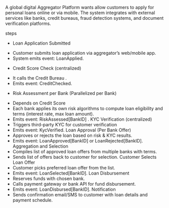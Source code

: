 A global digital Aggregator Platform wants allow customers to apply for personal loans online or via mobile. The system integrates with external services like banks, credit bureaus, fraud detection systems, and document verification platforms.

steps
- Loan Application Submitted
* Customer submits loan application via aggregator’s web/mobile app.
* System emits event: LoanApplied.
- Credit Score Check (centralized)
* It calls the Credit Bureau .
* Emits event: CreditChecked.
- Risk Assessment per Bank (Parallelized per Bank)
* Depends on Credit Score 
* Each bank applies its own risk algorithms to compute loan eligibility and terms (interest rate, max loan amount).
* Emits event: RiskAssessed[BankID] .
KYC Verification (centralized)
* Triggers third-party KYC for customer verification 
* Emits event: KycVerified.
Loan Approval (Per Bank Offer)
* Approves or rejects the loan based on risk & KYC results.
* Emits event: LoanApproved[BankID] or LoanRejected[BankID].
Aggregation and Selection
* Compiles list of approved loan offers from multiple banks with terms.
* Sends list of offers back to customer for selection.
Customer Selects Loan Offer
* Customer picks preferred loan offer from the list.
* Emits event: LoanSelected[BankID].
Loan Disbursement
* Reserves funds with chosen bank.
* Calls payment gateway or bank API for fund disbursement.
* Emits event: LoanDisbursed[BankID].
Notification
* Sends confirmation email/SMS to customer with loan details and payment schedule.
